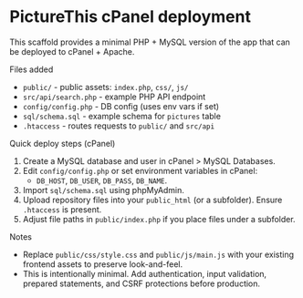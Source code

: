 # PictureThis cPanel deployment

This scaffold provides a minimal PHP + MySQL version of the app that can be deployed to cPanel + Apache.

Files added
- `public/` - public assets: `index.php`, `css/`, `js/`
- `src/api/search.php` - example PHP API endpoint
- `config/config.php` - DB config (uses env vars if set)
- `sql/schema.sql` - example schema for `pictures` table
- `.htaccess` - routes requests to `public/` and `src/api`

Quick deploy steps (cPanel)
1. Create a MySQL database and user in cPanel > MySQL Databases.
2. Edit `config/config.php` or set environment variables in cPanel:
   - `DB_HOST`, `DB_USER`, `DB_PASS`, `DB_NAME`.
3. Import `sql/schema.sql` using phpMyAdmin.
4. Upload repository files into your `public_html` (or a subfolder). Ensure `.htaccess` is present.
5. Adjust file paths in `public/index.php` if you place files under a subfolder.

Notes
- Replace `public/css/style.css` and `public/js/main.js` with your existing frontend assets to preserve look-and-feel.
- This is intentionally minimal. Add authentication, input validation, prepared statements, and CSRF protections before production.
